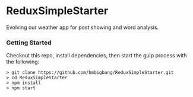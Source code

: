 # ReduxSimpleStarter

Evolving our weather app for post showing and word analysis.

### Getting Started

Checkout this repo, install dependencies, then start the gulp process with the following:

```
> git clone https://github.com/bmbigbang/ReduxSimpleStarter.git
> cd ReduxSimpleStarter
> npm install
> npm start
```


